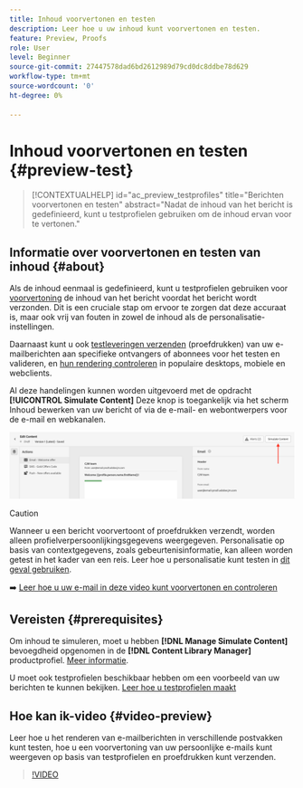 ```yaml
---
title: Inhoud voorvertonen en testen
description: Leer hoe u uw inhoud kunt voorvertonen en testen.
feature: Preview, Proofs
role: User
level: Beginner
source-git-commit: 27447578dad6bd2612989d79cd0dc8ddbe78d629
workflow-type: tm+mt
source-wordcount: '0'
ht-degree: 0%

---
```


# Inhoud voorvertonen en testen {#preview-test}

>[!CONTEXTUALHELP]
>id="ac_preview_testprofiles"
>title="Berichten voorvertonen en testen"
>abstract="Nadat de inhoud van het bericht is gedefinieerd, kunt u testprofielen gebruiken om de inhoud ervan voor te vertonen."

## Informatie over voorvertonen en testen van inhoud {#about}

Als de inhoud eenmaal is gedefinieerd, kunt u testprofielen gebruiken voor [voorvertoning](preview.md) de inhoud van het bericht voordat het bericht wordt verzonden. Dit is een cruciale stap om ervoor te zorgen dat deze accuraat is, maar ook vrij van fouten in zowel de inhoud als de personalisatie-instellingen.

Daarnaast kunt u ook [testleveringen verzenden](proofs.md) (proefdrukken) van uw e-mailberichten aan specifieke ontvangers of abonnees voor het testen en valideren, en [hun rendering controleren](rendering.md) in populaire desktops, mobiele en webclients.

Al deze handelingen kunnen worden uitgevoerd met de opdracht **[!UICONTROL Simulate Content]** Deze knop is toegankelijk via het scherm Inhoud bewerken van uw bericht of via de e-mail- en webontwerpers voor de e-mail en webkanalen.

![](../email/assets/email-preview-button.png)

>[!CAUTION]
>
>Wanneer u een bericht voorvertoont of proefdrukken verzendt, worden alleen profielverpersoonlijkingsgegevens weergegeven. Personalisatie op basis van contextgegevens, zoals gebeurtenisinformatie, kan alleen worden getest in het kader van een reis. Leer hoe u personalisatie kunt testen in [dit geval gebruiken](../personalization/personalization-use-case.md).

➡️ [Leer hoe u uw e-mail in deze video kunt voorvertonen en controleren](#video-preview)

## Vereisten {#prerequisites}

Om inhoud te simuleren, moet u hebben **[!DNL Manage Simulate Content]** bevoegdheid opgenomen in de **[!DNL Content Library Manager]** productprofiel. [Meer informatie](../administration/ootb-product-profiles.md#content-library-manager).

U moet ook testprofielen beschikbaar hebben om een voorbeeld van uw berichten te kunnen bekijken. [Leer hoe u testprofielen maakt](../audience/creating-test-profiles.md)

## Hoe kan ik-video {#video-preview}

Leer hoe u het renderen van e-mailberichten in verschillende postvakken kunt testen, hoe u een voorvertoning van uw persoonlijke e-mails kunt weergeven op basis van testprofielen en proefdrukken kunt verzenden.

>[!VIDEO](https://video.tv.adobe.com/v/334239?quality=12)

